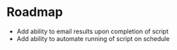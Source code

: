 # Roadmap

* Add ability to email results upon completion of script
* Add ability to automate running of script on schedule
